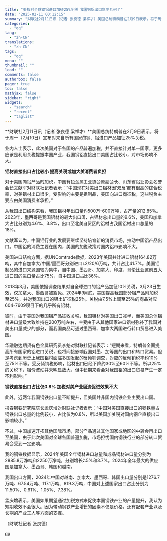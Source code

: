 ```yaml
---
title: "美拟对全球钢铝进口加征25%关税 我国钢铝出口影响几何？"
date: "2025-02-11 00:12:15"
summary: "财联社2月11日讯（记者 张良德 梁祥才）美国总统特朗普在2月9日表示，将于周一（2月10日）宣布对..."
categories:
  - "qq"
lang:
  - "zh-CN"
translations:
  - "zh-CN"
tags:
  - "qq"
menu: ""
thumbnail: ""
lead: ""
comments: false
authorbox: false
pager: true
toc: false
mathjax: false
sidebar: "right"
widgets:
  - "search"
  - "recent"
  - "taglist"
---
```


**财联社2月11日讯（记者 张良德 梁祥才）**美国总统特朗普在2月9日表示，将于周一（2月10日）宣布对来自所有国家的钢、铝进口产品加征25%关税。

业内人士表示，此次美国对于各国的产品普遍加税，并不直接针对单一国家，更多应该是利用关税提振本国产业，我国钢铝直接出口美国占比较小，对市场影响不大。

**铝材直接出口占比较小 提高关税或加大美消费者负担**

对于美国向铝产品的加税，中国有色金属工业协会原副会长、山东省铝业协会名誉会长文献军对财联社记者表示：“中国现在对美出口铝材因‘双反’都有很高的综合税率，对美铝材出口很少，受影响的主要是铝制品，美国向进口商征税，这些税负主要应由美国消费者承担。”

从我国出口结构来看，我国铝材年出口量约500万-600万吨，占产量的12.85%。2023年，墨西哥是我国铝材的最大出口国，占铝材总出口量的9.6%，美国和加拿大占比分别为4.6%、3.8%，出口至北美自贸区的铝材占我国铝材出口总量的18%。

文献军认为，中国铝行业的发展要继续坚持培育新的消费市场，拉动中国铝产品出口。中国铝的消费主要在国内，美国的加税政策对国内铝市影响不大。

美国进口结构方面，据UNComtrade数据，2023年美国共计进口铝材164.82万吨，其中自加拿大/中国/墨西哥分别进口42/20/6万吨，共计占比41.7%。美国铝制品的进口来源国较为集中，自中国、墨西哥、加拿大、印度、哥伦比亚这前五大进口国的进口量占比75%，自中国进口占比36%。

2018年3月，美国依据调查结果对自全球进口的铝产品加征10%关税，3月23日生效，仅加拿大、墨西哥被豁免。2024年9月底，美国提高我国部分铝产品附加税至25%，并对我国出口的铝土矿征税25%。关税由7.5%上调至25%的商品对应604-7609项目下的几乎所有铝材。

彼时，由于美国对我国铝产品征收关税，我国铝材对美国出口减半，而美国总体铝材进口量级大致维持在200万吨左右，主要由于从其他国家进口铝材弥补了我国对美出口量减少的部分，而我国商品可通过墨西哥、加拿大两国进行转口贸易进入美国。

华融融达期货有色金属研究员李魁对财联社记者表示：“短期来看，特朗普全面提高所有国家的铝进口关税，也将间接影响我国对墨、加等国的出口和转口贸易。但是考虑到历史上我国铝材面临多国发起的反倾销调查，对应的反倾销税率约10%至75%不等。受反倾销税影响，铝材出口已经下降约30%至60%不等。所以25%的关税下，铝价波动并未明显放大，但中长期来看会对我国铝的出口贸易产生一定不利影响。”

**钢铁直接出口占比仅0.8% 加税对美产业回流促进效果不大**

此外，近两年我国钢铁出口量不断提升，但美国并非国内钢铁企业主要出口国。

报春钢铁研究院院长孟庆增对财联社记者表示：“中国对美国直接出口的钢铁量占钢铁出口总量的比例较小，占比仅为0.8%，所以美国加关税对国内钢企直接出口影响较小。”

不过，中国加速开拓其他国际市场，部分产品通过其他国家或地区的中转会再出口至美国，由于此次美国对全球各国普遍加税，市场担忧国内钢铁行业的部分转口贸易会受到一定影响。

我的钢铁数据显示，2024年美国全年钢材进口总量和成品钢材进口量分别为2885.8万净吨和2250万净吨，分别增长2.5%和3.7%。2024年全年最大的供应国是加拿大、墨西哥、韩国和越南。

我国出口方面，2024年中国对越南、加拿大、墨西哥、韩国出口量分别是1276.7万吨、67.54万吨、117.1万吨、819.3万吨，中国对上述国家出口占比分别为11.50%、0.61%、1.05%、7.38%。

孟庆增表示，美国如果期望通过加税方式来促使本国钢铁产业的产量提升，我认为短期收效不会很大。因为带动钢铁产业增长的因素不仅是价格，还有配套产业以及长期的产业工人等方面的支撑。

（财联社记者 张良德）

[qq](https://new.qq.com/rain/a/20250211A007HI00)
